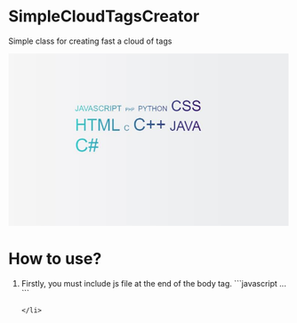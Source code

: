 # SimpleCloudTagsCreator
<p>Simple class for creating fast a cloud of tags</p>
<img src="example1.JPG" alt="example 1" /><br />

# How to use?
<ol>
    <li>
        Firstly, you must include js file at the end of the body tag.
            ```javascript
                <body>
                    ...
                    <script src="SimpleCloudTagsCreator.js"></script>
                </body>
            ```    
           
    </li>
</ol>

